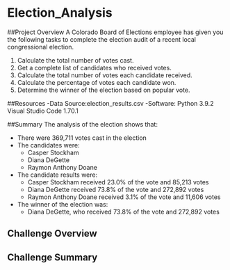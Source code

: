 # Election_Analysis

##Project Overview
A Colorado Board of Elections employee has given you the following tasks to complete the election audit of a recent local congressional election.

1. Calculate the total number of votes cast.
2. Get a complete list of candidates who received votes.
3. Calculate the total number of votes each candidate received.
4. Calculate the percentage of votes each candidate won.
5. Determine the winner of the election based on popular vote.

##Resources
-Data Source:election_results.csv
-Software: Python 3.9.2 Visual Studio Code 1.70.1

##Summary
The analysis of the election shows that:
- There were 369,711 votes cast in the election
- The candidates were:
    - Casper Stockham
    - Diana DeGette
    - Raymon Anthony Doane
- The candidate results were:
    - Casper Stockham received 23.0% of the vote and 85,213 votes
    - Diana DeGette received 73.8% of the vote and 272,892 votes
    - Raymon Anthony Doane received 3.1% of the vote and 11,606 votes
- The winner of the election was:
    - Diana DeGette, who received 73.8% of the vote and 272,892 votes


## Challenge Overview

## Challenge Summary
